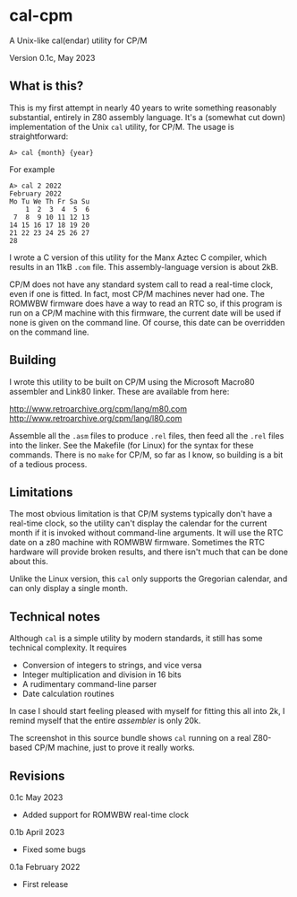 # cal-cpm

A Unix-like cal(endar) utility for CP/M

Version 0.1c, May 2023

## What is this?

This is my first attempt in nearly 40 years to write something reasonably
substantial, entirely in Z80 assembly language. It's a (somewhat cut down)
implementation of the Unix `cal` utility, for CP/M. The usage is
straightforward:

    A> cal {month} {year}

For example

    A> cal 2 2022
    February 2022
    Mo Tu We Th Fr Sa Su
        1  2  3  4  5  6 
     7  8  9 10 11 12 13 
    14 15 16 17 18 19 20 
    21 22 23 24 25 26 27 
    28 

I wrote a C version of this utility for the Manx Aztec C compiler, 
which results in an 11kB `.com` file.  This assembly-language version is 
about 2kB. 

CP/M does not have any standard system call to read a real-time clock, even if
one is fitted. In fact, most CP/M machines never had one. The ROMWBW firmware does
have a way to read an RTC so, if this program is run on a CP/M machine with 
this firmware, the current date will be used if none is given on the command
line. Of course, this date can be overridden on the command line.

## Building

I wrote this utility to be built on CP/M using the Microsoft
Macro80 assembler and Link80 linker. These are available from here:

http://www.retroarchive.org/cpm/lang/m80.com
http://www.retroarchive.org/cpm/lang/l80.com

Assemble all the `.asm` files to produce `.rel` files, then feed all
the `.rel` files into the linker. See the Makefile (for Linux) for
the syntax for these commands. There is no `make` for CP/M, so far as I
know, so building is a bit of a tedious process.

## Limitations 

The most obvious limitation is that CP/M systems typically don't have a 
real-time clock, so the utility can't display the calendar for the
current month if it is invoked without command-line arguments. It will use 
the RTC date on a z80 machine with ROMWBW firmware. Sometimes the RTC hardware
will provide broken results, and there isn't much that can be done about this. 

Unlike the Linux version, this `cal` only supports the Gregorian calendar, and
can only display a single month.

## Technical notes

Although `cal` is a simple utility by modern standards, it still has
some technical complexity. It requires

- Conversion of integers to strings, and vice versa
- Integer multiplication and division in 16 bits
- A rudimentary command-line parser
- Date calculation routines

In case I should start feeling pleased with myself for fitting this all
into 2k, I remind myself that the entire _assembler_ 
is only 20k. 
 
The screenshot in this source bundle shows `cal` running on a real
Z80-based CP/M machine, just to prove it really works.

## Revisions

0.1c May 2023

- Added support for ROMWBW real-time clock

0.1b April 2023

- Fixed some bugs

0.1a February 2022

- First release



